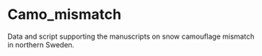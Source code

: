 # Camo_mismatch
Data and script supporting the manuscripts on snow camouflage mismatch in northern Sweden.
